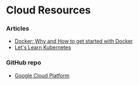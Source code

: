 # Cloud Resources

### Articles

- [Docker: Why and How to get started with Docker](https://dev.to/holdmypotion/docker-why-and-how-to-get-started-with-docker-5f04)
- [Let's Learn Kubernetes](https://dev.to/pghildiyal/let-s-learn-kubernetes-basics-part-1-3of7)

### GitHub repo

- [Google Cloud Platform](https://github.com/GoogleCloudPlatform/awesome-google-cloud)
